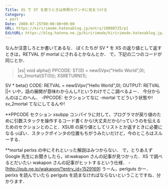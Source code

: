 ```yaml
---
Title: XS で ST を使うときは参照カウンタに気をつける
Category:
- perl
Date: 2008-07-25T00:00:00+09:00
URL: https://kiririmode.hatenablog.jp/entry/20080725/p1
EditURL: https://blog.hatena.ne.jp/kiririmode/kiririmode.hatenablog.jp/atom/entry/8454420450078214566
---
```



なんか注意しろとか書いてあるな．
ぼくたちが SV * を XS の返り値として返すときは，RETVAL が mortal にされるとかなんとか．
で，下記の二つのコードが同じとか．
>|xs|
void
alpha()
    PPCODE:
        ST(0) = newSVpv("Hello World",0);
        sv_2mortal(ST(0));
        XSRETURN(1);

SV *
beta()
    CODE:
        RETVAL = newSVpv("Hello World",0);
    OUTPUT:
        RETVAL
||<
いや，話の展開が意味わからんし!!というわけでここ調べるよー．
今分からんのはこのへん．
-PPCODE: セクションてなに
-mortal てどういう状態や! sv_2mortal てなにしてるんや!

**PPCODE セクション
xsubpp コンパイラに対して，プログラマが戻り値のために引数スタックを操作するコード書くから!大丈夫だから!っていうのを伝えるためのセクションとのこと．XSUB の戻り値としてリストとか返すときに必要になるっぽい．スタックポインタの位置もちがうみたいだけど，今のところはスルーする．

**mortal
perlxs の中にそれといった解説はみつからない．
で，とりあえず Google 先生にお聞きしたら，id:wakapon さんの記事が見つかった．XS で調べるとだいたい wakapon さんの記事がヒットするという仕様．
-[http://pub.ne.jp/wakapon/?entry_id=1529169]
うーん，perlguts かー．perlxs を読んでいたら perlguts を読まなければならないということですね．分かります．
